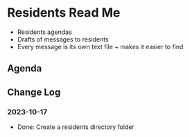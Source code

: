 # Residents Read Me

* Residents agendas
* Drafts of messages to residents
* Every message is its own text file ~ makes it easier to find


## Agenda


## Change Log


### 2023-10-17

* Done: Create a residents directory folder

